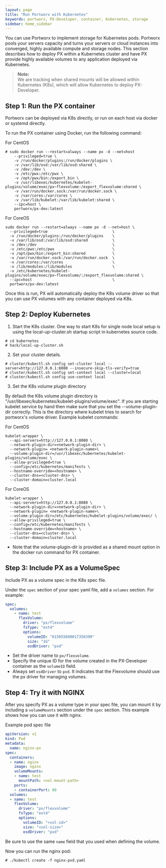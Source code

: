 ```yaml
---
layout: page
title: "Run Portworx with Kubernetes"
keywords: portworx, PX-Developer, container, Kubernetes, storage
sidebar: home_sidebar
---
```

You can use Portworx to implement storage for Kubernetes pods. Portworx pools your servers capacity and turns your servers or cloud instances into converged, highly available compute and storage nodes. This section describes how to deploy PX within a Kubernetes cluster and have PX provide highly available volumes to any application deployed via Kubernetes.

>**Note:**<br/>We are tracking when shared mounts will be allowed within Kubernetes (K8s), which will allow Kubernetes to deploy PX-Developer.

## Step 1: Run the PX container

Portworx can be deployed via K8s directly, or run on each host via docker or systemd directly.

To run the PX container using Docker, run the following command:

For CentOS

```
# sudo docker run --restart=always --name px -d --net=host
    --privileged=true \
    -v /run/docker/plugins:/run/docker/plugins \
    -v /var/lib/osd:/var/lib/osd:shared \
    -v /dev:/dev \
    -v /etc/pwx:/etc/pwx \
    -v /opt/pwx/bin:/export_bin \
    -v /usr/libexec/kubernetes/kubelet-plugins/volume/exec/px~flexvolume:/export_flexvolume:shared \
    -v /var/run/docker.sock:/var/run/docker.sock \
    -v /var/cores:/var/cores \
    -v /var/lib/kubelet:/var/lib/kubelet:shared \
    --ipc=host \
    portworx/px-dev:latest
```

For CoreOS

```
sudo docker run --restart=always --name px -d --net=host \
  --privileged=true                             \
  -v /run/docker/plugins:/run/docker/plugins    \
  -v /var/lib/osd:/var/lib/osd:shared           \
  -v /dev:/dev                                  \
  -v /etc/pwx:/etc/pwx                          \
  -v /opt/pwx/bin:/export_bin:shared            \
  -v /var/run/docker.sock:/var/run/docker.sock  \
  -v /var/cores:/var/cores                      \
  -v /lib/modules:/lib/modules                  \
  -v /etc/kubernetes/kubelet-plugins/volume/exec/px~flexvolume/:/export_flexvolume:shared \
  --ipc=host                                    \
  portworx/px-dev:latest
```

Once this is run, PX will automatically deploy the K8s volume driver so that you can use PX volumes with any container deployed via K8s.

## Step 2: Deploy Kubernetes

1. Start the K8s cluster. One way to start K8s for single node local setup is using the local-up-cluster.sh startup script in kubernetes source code.

```
# cd kubernetes
# hack/local-up-cluster.sh
```

2. Set your cluster details.

```
# cluster/kubectl.sh config set-cluster local --server=http://127.0.0.1:8080 --insecure-skip-tls-verify=true
# cluster/kubectl.sh config set-context local --cluster=local
# cluster/kubectl.sh config use-context local
```

3. Set the K8s volume plugin directory

By default the K8s volume plugin directory is "/usr/libexec/kubernetes/kubelet-plugins/volume/exec". If you are starting kubelet service by hand then make sure that you set the --volume-plugin-dir correctly. This is the directory where kubelet tries to search for portworx's volume driver. Example kubelet commands:

For CentOS

```
kubelet-wrapper \
  --api-servers=http://127.0.0.1:8080 \
  --network-plugin-dir=<network-plugin-dir> \
  --network-plugin= <network-plugin-name>\
  --volume-plugin-dir=/usr/libexec/kubernetes/kubelet-plugins/volume/exec \
  --allow-privileged=true \
  --config=/etc/kubernetes/manifests \
  --hostname-override=<hostname> \
  --cluster-dns=<cluster-dns> \
  --cluster-domain=cluster.local
```

For CoreOS

```
kubelet-wrapper \
  --api-servers=http://127.0.0.1:8080 \
  --network-plugin-dir=<network-plugin-dir> \
  --network-plugin= <network-plugin-name>\
  --volume-plugin-dir=/etc/kubernetes/kubelet-plugins/volume/exec/ \
  --allow-privileged=true \
  --config=/etc/kubernetes/manifests \
  --hostname-override=<hostname> \
  --cluster-dns=<cluster-dns> \
  --cluster-domain=cluster.local
```
  
* Note that the volume-plugin-dir is provided as a shared mount option in the docker run command for PX container.

## Step 3: Include PX as a VolumeSpec

Include PX as a volume spec in the K8s spec file.

Under the `spec` section of your spec yaml file, add a `volumes` section.  For example:

``` yaml
spec:
  volumes:
    - name: test
      flexVolume:
        driver: "px/flexvolume"
        fsType: "ext4"
        options:
          volumeID: "615055680017358399"
          size: "1G"
          osdDriver: "pxd"
```

* Set the driver name to `px/flexvolume`.
* Specify the unique ID for the volume created in the PX-Developer container as the `volumeID` field.
* Always set `osdDriver` to `pxd`. It indicates that the Flexvolume should use the px driver for managing volumes.

## Step 4: Try it with NGINX

After you specify PX as a volume type in your spec file, you can mount it by including a `volumeMounts` section under the `spec` section. This example shows how you can use it with nginx.

Example pod spec file

``` yaml
apiVersion: v1
kind: Pod
metadata:
  name: nginx-px
spec:
  containers:
  - name: nginx
    image: nginx
    volumeMounts:
    - name: test
      mountPath: <vol-mount-path>
    ports:
    - containerPort: 80
  volumes:
  - name: test
    flexVolume:
      driver: "px/flexvolume"
      fsType: "ext4"
      options:
        volumeID: "<vol-id>"
        size: "<vol-size>"
        osdDriver: "pxd"
```
Be sure to use the same `name` field that you used when defining the volume.

Now you can run the nginx pod:

```
# ./kubectl create -f nginx-pxd.yaml
```
